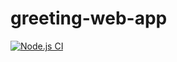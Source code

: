 # greeting-web-app
[![Node.js CI](https://github.com/cyanda1007/greeting-web-app/actions/workflows/node.js.yml/badge.svg)](https://github.com/cyanda1007/greeting-web-app/actions/workflows/node.js.yml)
